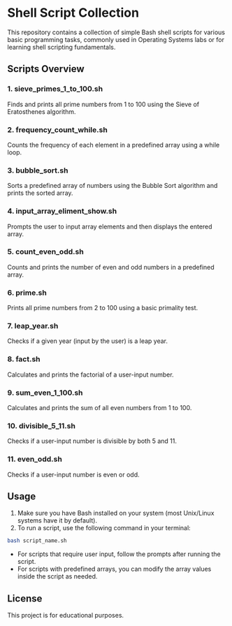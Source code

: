 # Shell Script Collection

This repository contains a collection of simple Bash shell scripts for various basic programming tasks, commonly used in Operating Systems labs or for learning shell scripting fundamentals.

## Scripts Overview

### 1. sieve_primes_1_to_100.sh
Finds and prints all prime numbers from 1 to 100 using the Sieve of Eratosthenes algorithm.

### 2. frequency_count_while.sh
Counts the frequency of each element in a predefined array using a while loop.

### 3. bubble_sort.sh
Sorts a predefined array of numbers using the Bubble Sort algorithm and prints the sorted array.

### 4. input_array_eliment_show.sh
Prompts the user to input array elements and then displays the entered array.

### 5. count_even_odd.sh
Counts and prints the number of even and odd numbers in a predefined array.

### 6. prime.sh
Prints all prime numbers from 2 to 100 using a basic primality test.

### 7. leap_year.sh
Checks if a given year (input by the user) is a leap year.

### 8. fact.sh
Calculates and prints the factorial of a user-input number.

### 9. sum_even_1_100.sh
Calculates and prints the sum of all even numbers from 1 to 100.

### 10. divisible_5_11.sh
Checks if a user-input number is divisible by both 5 and 11.

### 11. even_odd.sh
Checks if a user-input number is even or odd.

## Usage

1. Make sure you have Bash installed on your system (most Unix/Linux systems have it by default).
2. To run a script, use the following command in your terminal:

```bash
bash script_name.sh
```

- For scripts that require user input, follow the prompts after running the script.
- For scripts with predefined arrays, you can modify the array values inside the script as needed.

## License

This project is for educational purposes. 